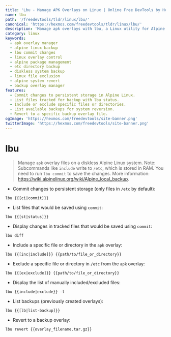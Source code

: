 ```yaml
---
title: 'Lbu - Manage APK Overlays on Linux | Online Free DevTools by Hexmos'
name: lbu
path: '/freedevtools/tldr/linux/lbu/'
canonical: 'https://hexmos.com/freedevtools/tldr/linux/lbu/'
description: 'Manage apk overlays with lbu, a Linux utility for Alpine systems. Commit changes, revert to backups and control file inclusion and exclusion. Free online tool, no registration required.'
category: linux
keywords:
  - apk overlay manager
  - alpine linux backup
  - lbu commit changes
  - linux overlay control
  - alpine package management
  - etc directory backup
  - diskless system backup
  - linux file exclusion
  - alpine system revert
  - backup overlay manager
features:
  - Commit changes to persistent storage in Alpine Linux.
  - List files tracked for backup with lbu status.
  - Include or exclude specific files or directories.
  - List available backups for system reversion.
  - Revert to a specific backup overlay file.
ogImage: 'https://hexmos.com/freedevtools/site-banner.png'
twitterImage: 'https://hexmos.com/freedevtools/site-banner.png'
---
```


# lbu

> Manage `apk` overlay files on a diskless Alpine Linux system.
> Note: Subcommands like `include` write to `/etc`, which is stored in RAM. You need to run `lbu commit` to save the changes.
> More information: <https://wiki.alpinelinux.org/wiki/Alpine_local_backup>.

- Commit changes to persistent storage (only files in `/etc` by default):

`lbu {{[ci|commit]}}`

- List files that would be saved using `commit`:

`lbu {{[st|status]}}`

- Display changes in tracked files that would be saved using `commit`:

`lbu diff`

- Include a specific file or directory in the `apk` overlay:

`lbu {{[inc|include]}} {{path/to/file_or_directory}}`

- Exclude a specific file or directory in `/etc` from the `apk` overlay:

`lbu {{[ex|exclude]}} {{path/to/file_or_directory}}`

- Display the list of manually included/excluded files:

`lbu {{include|exclude}} -l`

- List backups (previously created overlays):

`lbu {{[lb|list-backup]}}`

- Revert to a backup overlay:

`lbu revert {{overlay_filename.tar.gz}}`
